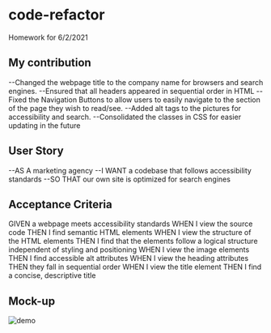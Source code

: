# code-refactor
Homework for 6/2/2021

## My contribution
--Changed the webpage title to the company name for browsers and search engines.
--Ensured that all headers appeared in sequential order in HTML
--Fixed the Navigation Buttons to allow users to easily navigate to the section of the page they wish to read/see.
--Added alt tags to the pictures for accessibility and search.
--Consolidated the classes in CSS for easier updating in the future

## User Story 
--AS A marketing agency
--I WANT a codebase that follows accessibility standards
--SO THAT our own site is optimized for search engines

## Acceptance Criteria
GIVEN a webpage meets accessibility standards
WHEN I view the source code
THEN I find semantic HTML elements
WHEN I view the structure of the HTML elements
THEN I find that the elements follow a logical structure independent of styling and positioning
WHEN I view the image elements
THEN I find accessible alt attributes
WHEN I view the heading attributes
THEN they fall in sequential order
WHEN I view the title element
THEN I find a concise, descriptive title

## Mock-up
![demo](https://github.com/endlessashley/code-refactor/blob/51ff04f52de563fc52a81270a7e96471d3ac3e15/Screen%20Shot%202021-06-02%20at%204.27.09%20PM.png)
